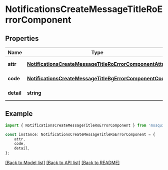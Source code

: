 # NotificationsCreateMessageTitleRoErrorComponent


## Properties

Name | Type | Description | Notes
------------ | ------------- | ------------- | -------------
**attr** | [**NotificationsCreateMessageTitleRoErrorComponentAttr**](NotificationsCreateMessageTitleRoErrorComponentAttr.md) |  | [default to undefined]
**code** | [**NotificationsCreateMessageTitleBgErrorComponentCode**](NotificationsCreateMessageTitleBgErrorComponentCode.md) |  | [default to undefined]
**detail** | **string** |  | [default to undefined]

## Example

```typescript
import { NotificationsCreateMessageTitleRoErrorComponent } from 'mosquito-alert';

const instance: NotificationsCreateMessageTitleRoErrorComponent = {
    attr,
    code,
    detail,
};
```

[[Back to Model list]](../README.md#documentation-for-models) [[Back to API list]](../README.md#documentation-for-api-endpoints) [[Back to README]](../README.md)
